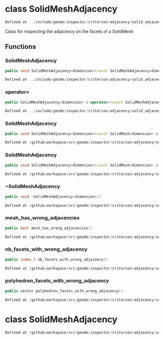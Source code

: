 # class SolidMeshAdjacency

```cpp
Defined at ../include/geode/inspector/criterion/adjacency/solid_adjacency.h#42
```

 Class for inspecting the adjacency on the facets of a SolidMesh



## Functions

### SolidMeshAdjacency

```cpp
public void SolidMeshAdjacency<dimension>(const SolidMeshAdjacency<dimension> & )
```

```cpp
Defined at ../include/geode/inspector/criterion/adjacency/solid_adjacency.h#44
```

### operator=

```cpp
public SolidMeshAdjacency<dimension> & operator=(const SolidMeshAdjacency<dimension> & )
```

```cpp
Defined at ../include/geode/inspector/criterion/adjacency/solid_adjacency.h#44
```

### SolidMeshAdjacency

```cpp
public void SolidMeshAdjacency<dimension>(const SolidMesh<dimension> & mesh)
```

```cpp
Defined at /github/workspace/src/geode/inspector/criterion/adjacency/solid_adjacency.cpp#150
```

### SolidMeshAdjacency

```cpp
public void SolidMeshAdjacency<dimension>(const SolidMesh<dimension> & mesh, bool verbose)
```

```cpp
Defined at /github/workspace/src/geode/inspector/criterion/adjacency/solid_adjacency.cpp#157
```

### ~SolidMeshAdjacency

```cpp
public void ~SolidMeshAdjacency<dimension>()
```

```cpp
Defined at /github/workspace/src/geode/inspector/criterion/adjacency/solid_adjacency.cpp#164
```

### mesh_has_wrong_adjacencies

```cpp
public bool mesh_has_wrong_adjacencies()
```

```cpp
Defined at /github/workspace/src/geode/inspector/criterion/adjacency/solid_adjacency.cpp#169
```

### nb_facets_with_wrong_adjacency

```cpp
public index_t nb_facets_with_wrong_adjacency()
```

```cpp
Defined at /github/workspace/src/geode/inspector/criterion/adjacency/solid_adjacency.cpp#175
```

### polyhedron_facets_with_wrong_adjacency

```cpp
public vector polyhedron_facets_with_wrong_adjacency()
```

```cpp
Defined at /github/workspace/src/geode/inspector/criterion/adjacency/solid_adjacency.cpp#182
```



# class SolidMeshAdjacency

```cpp
Defined at /github/workspace/src/geode/inspector/criterion/adjacency/solid_adjacency.cpp#189
```

